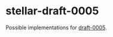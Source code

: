 # stellar-draft-0005

Possible implementations for [draft-0005](https://github.com/stellar/stellar-protocol/pull/199).

